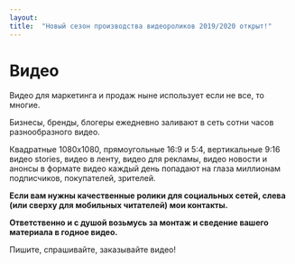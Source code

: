```yaml
---
layout: 
title:  "Новый сезон производства видеороликов 2019/2020 открыт!"
---
```


# Видео

Видео для маркетинга и продаж ныне использует если не все, то многие. 

Бизнесы, бренды, блогеры ежедневно заливают в сеть сотни часов разнообразного видео. 

Квадратные 1080х1080, прямоугольные 16:9 и 5:4, вертикальные 9:16 видео stories, видео в ленту, видео для рекламы, видео новости и анонсы в формате видео каждый день попадают на глаза миллионам подписчиков, покупателей, зрителей.

**Если вам нужны качественные ролики для социальных сетей, слева (или сверху для мобильных читателей) мои контакты.** 

**Ответственно и с душой возьмусь за монтаж и сведение вашего материала в годное видео.**

Пишите, спрашивайте, заказывайте видео!

